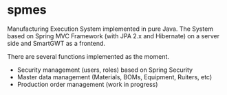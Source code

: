 # spmes
Manufacturing Execution System implemented in pure Java.
The System based on Spring MVC Framework (with JPA 2.x and Hibernate) on a server side and SmartGWT as a frontend.

There are several functions implemented as the moment. 

* Security management (users, roles) based on Spring Security
* Master data management (Materials, BOMs, Equipment, Ruiters, etc)
* Production order management (work in progress)

